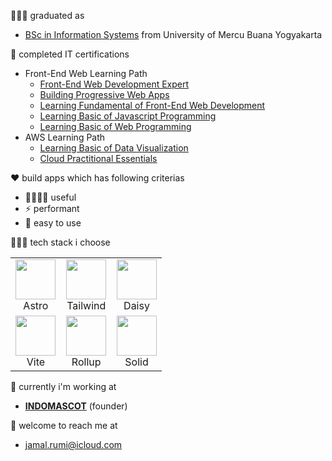 👨🏻‍🎓 graduated as 
- [BSc in Information Systems](https://pddikti.kemdikbud.go.id/data_mahasiswa/QTEyRDFBODctRTA3RC00MDJGLUI3M0YtNzUxNTEzQTREQkY3) from University of Mercu Buana Yogyakarta

📄 completed IT certifications
- Front-End Web Learning Path 
  - [Front-End Web Development Expert](https://www.dicoding.com/certificates/MEPJVN0G4P3V) 
  - [Building Progressive Web Apps](https://www.dicoding.com/certificates/GRX5G2N5YX0M) 
  - [Learning Fundamental of Front-End Web Development](https://www.dicoding.com/certificates/OQLZ9LWLDP5D) 
  - [Learning Basic of Javascript Programming](https://www.dicoding.com/certificates/2VX31QMVNZYQ) 
  - [Learning Basic of Web Programming](https://www.dicoding.com/certificates/QEYX4588OZDL) 
- AWS Learning Path 
  - [Learning Basic of Data Visualization](https://www.dicoding.com/certificates/ERZRGEYRQPYV)
  - [Cloud Practitional Essentials](https://www.dicoding.com/certificates/07Z6L78MMPQR) 



❤️ build apps which has following criterias
- 👨‍👩‍👧‍👧 useful
- ⚡️ performant
- 📱 easy to use

👨🏻‍💻 tech stack i choose

<table>
  <tbody>
    <tr valign="top">
      <td width="33%" align="center">
        <img height="64px" src="https://cdn.svgporn.com/logos/astro-icon.svg" />
        <br />
        <span>Astro</span>
      </td>
      <td width="33%" align="center">
        <img height="64px" src="https://cdn.svgporn.com/logos/tailwindcss-icon.svg" />
        <br />
        <span>Tailwind</span>
      </td>
      <td width="33%" align="center">
        <img height="64px" src="https://www.svgrepo.com/show/79473/sunflower.svg" />
        <br />
        <span>Daisy</span>
      </td>
    </tr>
    <tr valign="top">
      <td width="33%" align="center">
        <img height="64px" src="https://cdn.svgporn.com/logos/vitejs.svg" />
        <br />
        <span>Vite</span>
      </td>
      <td width="33%" align="center">
        <img height="64px" src="https://cdn.svgporn.com/logos/rollupjs.svg" />
        <br />
        <span>Rollup</span>
      </td>
      <td width="33%" align="center">
        <img height="64px" src="https://cdn.svgporn.com/logos/solidjs-icon.svg" />
        <br />
        <span>Solid</span>
      </td>
    </tr>
  </tbody>
</table>

💼 currently i'm working at 
- [**INDOMASCOT**](https://www.indomascot.com/?utm_source=github) (founder)

📩 welcome to reach me at 
- [jamal.rumi@icloud.com](mailto:jamal.rumi@icloud.com)
